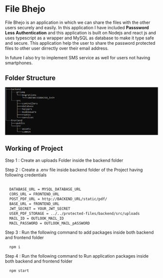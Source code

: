 # File Bhejo

File Bhejo is an application in which we can share the files with the other users securely and easily. 
In this application I have included **Passsword Less Authentication** and this application is built on 
Nodejs and react js and uses typescript as a wrapper and MySQL as database to make it type safe and secure. 
This application help the user to share the password protected files to other user dirrectly over their email address.

In future I also try to implement SMS service as well for users not having smartphones.

## Folder Structure

![Folder-Structure](https://github.com/imyogeshgaur/File-Bhejo/blob/master/Screenshot%20(96).png)

## Working of Project

Step 1 : Create an uploads Folder inside the backend folder 

Step 2 : Create a .env file inside backend folder of the Project having following credentials 

```
  
  DATABASE_URL = MYSQL_DATABASE_URL
  CORS_URL = FRONTEND_URL
  POST_PDF_URL = http://BACKEND_URL/static/pdf/
  BASE_URL = fRONTEND_URL
  JWT_SECRET = YOUR_JWT_SECRET
  USER_PDF_STORAGE = ../../protected-files/backend/src/uploads
  MAIL_ID = OUTLOOK_MAIL_ID
  MAIL_PASSWORD = OUTLOOK_MAIL_pASSWORD
```

Step 3 : Run the following command to add packages inside both backend and frontend folder

```
  npm i
```

Step 4 : Run the following command to Run application packages inside both backend and frontend folder

```
  npm start
```
